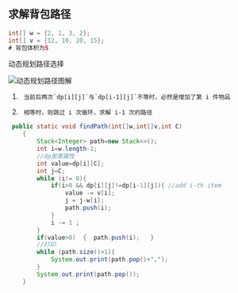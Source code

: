 ## 求解背包路径
```java
int[] w = {2, 1, 3, 2};
int[] v = {12, 10, 20, 15};
# 背包体积为5
```
动态规划路径选择

![动态规划路径图解](https://github.com/georgezhou314/imageRepo/raw/master/dp.png)

1.      当前后两次`dp[i][j]`与`dp[i-1][j]`不等时，必然是增加了第 i 件物品

2.      相等时，则跳过 i 次循环，求解 i-1 次的路径

```java
 public static void findPath(int[]w,int[]v,int C)
    {
        Stack<Integer> path=new Stack<>();
        int i=w.length-1;
     	//dp是类属性
        int value=dp[i][C];
        int j=C;
        while (i!= 0){
            if(i>0 && dp[i][j]!=dp[i-1][j]){ //add i-th item
                value -= v[i];
                j = j-w[i];
                path.push(i);
            }
            i -= 1 ;
        }
        if(value>0)  {	path.push(i);	}
     	//打印
        while (path.size()>1){
            System.out.print(path.pop()+",");
        }
        System.out.print(path.pop());
    }
```

